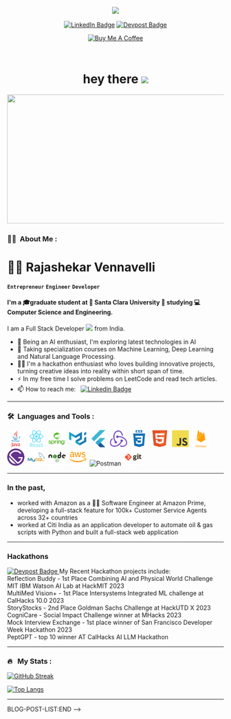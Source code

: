 
<p align="center"><img src="https://media.giphy.com/media/M9gbBd9nbDrOTu1Mqx/giphy.gif" width="100"/></p>
<p align="center">
<a href="https://www.linkedin.com/in/rajashekar-vennavelli"><img src="https://img.shields.io/badge/LinkedIn-blue?style=for-the-badge&logo=linkedin&logoColor=white" alt="LinkedIn Badge"></a>

<a href="https://devpost.com/RajashekarVennavelli?ref_content=user-portfolio&ref_feature=portfolio&ref_medium=global-nav" target="_blank" rel="noopener">
    <img src="https://img.shields.io/badge/Devpost-003E54?style=for-the-badge&logo=Devpost&logoColor=white" alt="Devpost Badge"/>
  </a>
</p>
<p align="center">
<a href="https://www.buymeacoffee.com/zed0" target="_blank"><img src="https://cdn.buymeacoffee.com/buttons/default-orange.png" alt="Buy Me A Coffee" height="41" width="174"></a>
</p>
<p align="center"><img src="https://komarev.com/ghpvc/?username=rajashekarcs2023&style=flat-square&color=blue" alt=""></p>

<h1 align="center">hey there <img src="https://media.giphy.com/media/hvRJCLFzcasrR4ia7z/giphy.gif" width="40"></h1>

<p align="center"><img src="https://media.giphy.com/media/dWesBcTLavkZuG35MI/giphy.gif" width="600" height="300"  /></p>

### :woman_technologist: &nbsp;About Me :
# 🕺🏻 Rajashekar Vennavelli

**`Entrepreneur`**
**`Engineer`**
**`Developer`**

#### I'm a 🎓graduate student at 🏫 Santa Clara University 🐴 studying 💻 Computer Science and Engineering.
I am a Full Stack Developer <img src="https://media.giphy.com/media/WUlplcMpOCEmTGBtBW/giphy.gif" width="30"> from India.

- 🔭 Being an AI enthusiast, I'm exploring latest technologies in AI
- 🤖 Taking specialization courses on Machine Learning, Deep Learning and Natural Language Processing.
- 👨‍💻 I'm a hackathon enthusiast who loves building innovative projects, turning creative ideas into reality within short span of time.
- ⚡ In my free time I solve problems on LeetCode and read tech articles.
- 📫 How to reach me: &nbsp; [![Linkedin Badge](https://img.shields.io/badge/-rajashekar-blue?style=flat&logo=Linkedin&logoColor=white)](https://www.linkedin.com/in/rajashekar-vennavelli)

---

### 🛠 &nbsp;Languages and Tools :

<p>
<img src="https://github.com/devicons/devicon/blob/master/icons/java/java-original-wordmark.svg" title="Java" alt="Java" width="40" height="40"/>&nbsp;
<img src="https://github.com/devicons/devicon/blob/master/icons/react/react-original-wordmark.svg" title="React" alt="React" width="40" height="40"/>&nbsp;
<img src="https://github.com/devicons/devicon/blob/master/icons/spring/spring-original-wordmark.svg" title="Spring" alt="Spring" width="40" height="40"/>&nbsp;
<img src="https://github.com/devicons/devicon/blob/master/icons/materialui/materialui-original.svg" title="Material UI" alt="Material UI" width="40" height="40"/>&nbsp;
<img src="https://github.com/devicons/devicon/blob/master/icons/flutter/flutter-original.svg" title="Flutter" alt="Flutter" width="40" height="40"/>&nbsp;
<img src="https://github.com/devicons/devicon/blob/master/icons/redux/redux-original.svg" title="Redux" alt="Redux " width="40" height="40"/>&nbsp;
<img src="https://github.com/devicons/devicon/blob/master/icons/css3/css3-plain-wordmark.svg"  title="CSS3" alt="CSS" width="40" height="40"/>&nbsp;
<img src="https://github.com/devicons/devicon/blob/master/icons/html5/html5-original.svg" title="HTML5" alt="HTML" width="40" height="40"/>&nbsp;
<img src="https://github.com/devicons/devicon/blob/master/icons/javascript/javascript-original.svg" title="JavaScript" alt="JavaScript" width="40" height="40"/>&nbsp;
<img src="https://github.com/devicons/devicon/blob/master/icons/firebase/firebase-plain-wordmark.svg" title="Firebase" alt="Firebase" width="40" height="40"/>&nbsp;
<img src="https://github.com/devicons/devicon/blob/master/icons/gatsby/gatsby-original.svg" title="Gatsby"  alt="Gatsby" width="40" height="40"/>&nbsp;
<img src="https://github.com/devicons/devicon/blob/master/icons/mysql/mysql-original-wordmark.svg" title="MySQL"  alt="MySQL" width="40" height="40"/>&nbsp;
<img src="https://github.com/devicons/devicon/blob/master/icons/nodejs/nodejs-original-wordmark.svg" title="NodeJS" alt="NodeJS" width="40" height="40"/>&nbsp;
<img src="https://github.com/devicons/devicon/blob/master/icons/amazonwebservices/amazonwebservices-plain-wordmark.svg" title="AWS" alt="AWS" width="40" height="40"/>&nbsp;
<img src="https://www.vectorlogo.zone/logos/getpostman/getpostman-icon.svg" title="Postman"  alt="Postman" width="40" height="40"/>&nbsp;
<img src="https://github.com/devicons/devicon/blob/master/icons/git/git-original-wordmark.svg" title="Git" **alt="Git" width="40" height="40"/>&nbsp;
</p>

---

### In the past,


- worked with Amazon as a 🧑‍💻 Software Engineer at Amazon Prime, developing a full-stack feature for 100k+ Customer Service Agents across 32+ countries
- worked at Citi India as an application developer to automate oil & gas scripts with Python and built a full-stack web application

---

### Hackathons 
<a href="https://devpost.com/RajashekarVennavelli?ref_content=user-portfolio&ref_feature=portfolio&ref_medium=global-nav" target="_blank" rel="noopener">
    <img src="https://img.shields.io/badge/Devpost-003E54?style=for-the-badge&logo=Devpost&logoColor=white" alt="Devpost Badge"/>
  </a>
My Recent Hackathon projects include:

<div>Reflection Buddy - 1st Place Combining AI and Physical World Challenge MIT IBM Watson AI Lab at HackMIT 2023</div>

<div>MultiMed Vision+ - 1st Place Intersystems Integrated ML challenge at CalHacks 10.0 2023</div>

<div>StoryStocks - 2nd Place Goldman Sachs Challenge at HackUTD X 2023</div>

<div>CogniCare - Social Impact Challenge winner at MHacks 2023</div>

<div>Mock Interview Exchange - 1st place winner of San Francisco Developer Week Hackathon 2023 </div>

<div>PeptGPT - top 10 winner AT CalHacks AI LLM Hackathon</div>


---

### 🔥 &nbsp; My Stats :
[![GitHub Streak](http://github-readme-streak-stats.herokuapp.com?user=rajashekarcs2023&theme=dark&background=000000)](https://git.io/streak-stats)

[![Top Langs](https://github-readme-stats.vercel.app/api/top-langs/?username=rajashekarcs2023&layout=compact&theme=vision-friendly-dark)](https://github.com/anuraghazra/github-readme-stats)

---

<!-- ### ✍️ Blog Posts : 
- [How to Create REST APIs with Java and Spring Boot](https://www.twilio.com/blog/create-rest-apis-java-spring-boot)
- [How to Implement Memoization in React to Improve Performance](https://www.sitepoint.com/implement-memoization-in-react-to-improve-performance/)
- [How to Create an Impressive GitHub Profile README](https://www.sitepoint.com/github-profile-readme/)<!-- BLOG-POST-LIST:START -->
 BLOG-POST-LIST:END -->

<!--
**rajashekarcs2023/rajashekarcs2023** is a ✨ _special_ ✨ repository because its `README.md` (this file) appears on your GitHub profile.

Here are some ideas to get you started:

- 🔭 I’m currently working on ...
- 🌱 I’m currently learning ...
- 👯 I’m looking to collaborate on ...
- 🤔 I’m looking for help with ...
- 💬 Ask me about ...
- 📫 How to reach me: ...
- 😄 Pronouns: ...
- ⚡ Fun fact: ...
-->
